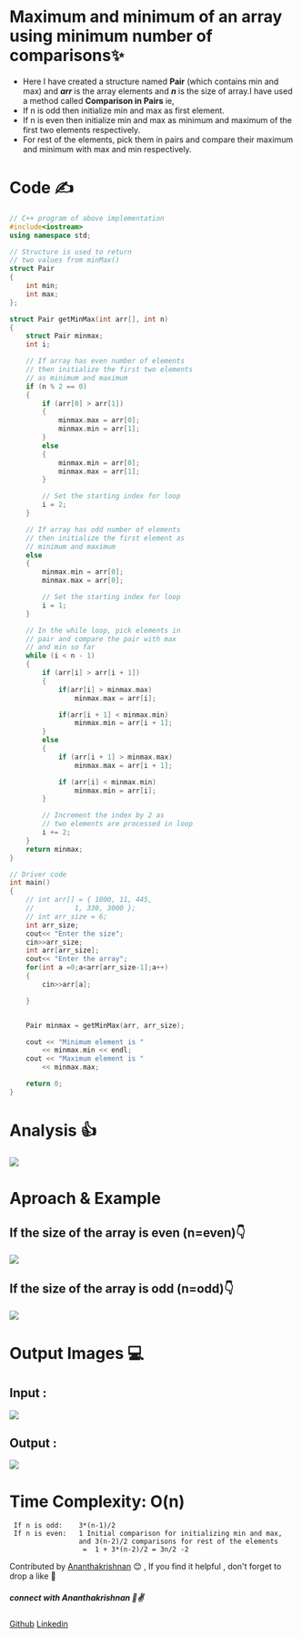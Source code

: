 # Maximum and minimum of an array using minimum number of comparisons✨

- Here I have created a structure named **Pair** (which contains min and max) and  ***arr*** is the array elements  and ***n*** is the size of array.I have used a method called **Comparison in Pairs**  ie,
- If n is odd then initialize min and max as first element. 
- If n is even then initialize min and max as minimum and maximum of the first two elements respectively. 
- For rest of the elements, pick them in pairs and compare their maximum and minimum with max and min respectively. 
# Code ✍
```cpp
// C++ program of above implementation
#include<iostream>
using namespace std;

// Structure is used to return
// two values from minMax()
struct Pair
{
	int min;
	int max;
};

struct Pair getMinMax(int arr[], int n)
{
	struct Pair minmax;
	int i;

	// If array has even number of elements
	// then initialize the first two elements
	// as minimum and maximum
	if (n % 2 == 0)
	{
		if (arr[0] > arr[1])
		{
			minmax.max = arr[0];
			minmax.min = arr[1];
		}
		else
		{
			minmax.min = arr[0];
			minmax.max = arr[1];
		}

		// Set the starting index for loop
		i = 2;
	}

	// If array has odd number of elements
	// then initialize the first element as
	// minimum and maximum
	else
	{
		minmax.min = arr[0];
		minmax.max = arr[0];

		// Set the starting index for loop
		i = 1;
	}

	// In the while loop, pick elements in
	// pair and compare the pair with max
	// and min so far
	while (i < n - 1)
	{
		if (arr[i] > arr[i + 1])
		{
			if(arr[i] > minmax.max)
				minmax.max = arr[i];

			if(arr[i + 1] < minmax.min)
				minmax.min = arr[i + 1];
		}
		else
		{
			if (arr[i + 1] > minmax.max)
				minmax.max = arr[i + 1];

			if (arr[i] < minmax.min)
				minmax.min = arr[i];
		}

		// Increment the index by 2 as
		// two elements are processed in loop
		i += 2;
	}
	return minmax;
}

// Driver code
int main()
{
	// int arr[] = { 1000, 11, 445,
	//			1, 330, 3000 };
	// int arr_size = 6;
	int arr_size;
	cout<< "Enter the size";
	cin>>arr_size;
	int arr[arr_size];
	cout<< "Enter the array";
	for(int a =0;a<arr[arr_size-1];a++)
    {
        cin>>arr[a];

    }


	Pair minmax = getMinMax(arr, arr_size);

	cout << "Minimum element is "
		<< minmax.min << endl;
	cout << "Maximum element is "
		<< minmax.max;

	return 0;
}
```






# Analysis 👍
<img src="https://github.com/akrish4/DSA/blob/main/dsa-cp-2/ARRAYS-Min_%26_Max/image1.PNG" alternate="input">

# Aproach & Example  
## If the size of the array is even (n=even)👇
<img src="https://github.com/akrish4/DSA/blob/main/dsa-cp-2/ARRAYS-Min_%26_Max/image2.PNG" alternate="input">

## If the size of the array is odd (n=odd)👇
<img src="https://github.com/akrish4/DSA/blob/main/dsa-cp-2/ARRAYS-Min_%26_Max/image3.PNG" alternate="input">

# Output Images 💻 
## Input :
<img src="https://github.com/akrish4/DSA/blob/main/dsa-cp-2/ARRAYS-Min_%26_Max/input.PNG" alternate="input">

## Output :
<img src="https://github.com/akrish4/DSA/blob/main/dsa-cp-2/ARRAYS-Min_%26_Max/output.PNG" alternate="input">

# Time Complexity: O(n)

```
 If n is odd:    3*(n-1)/2  
 If n is even:   1 Initial comparison for initializing min and max, 
                 and 3(n-2)/2 comparisons for rest of the elements  
                  =  1 + 3*(n-2)/2 = 3n/2 -2
 ```
 
 
Contributed by [Ananthakrishnan](https://github.com/akrish4) 😊 , If you find it helpful , don't forget to drop a like 💖
##### connect with Ananthakrishnan  🧑✌
[Github](https://github.com/akrish4) 
[Linkedin](https://in.linkedin.com/in/Ananthakrishnan-Nair-RS")

